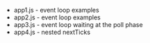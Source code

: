* app1.js - event loop examples
* app2.js - event loop examples
* app3.js - event loop waiting at the poll phase
* app4.js - nested nextTicks
